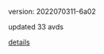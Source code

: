 version: 2022070311-6a02

updated 33 avds

[details](https://github.com/0x74f917491bfa7ebfa379/ali_avd_db/blob/master/change_log/2022/07/03/11/6a02.txt)